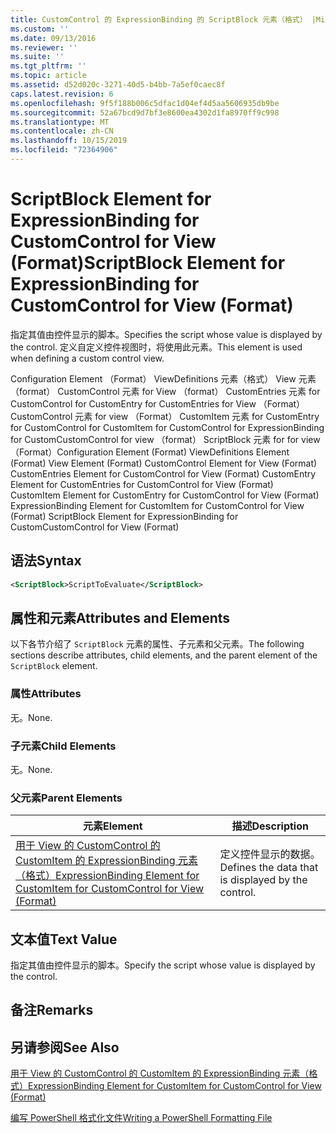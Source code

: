 ```yaml
---
title: CustomControl 的 ExpressionBinding 的 ScriptBlock 元素（格式） |Microsoft Docs
ms.custom: ''
ms.date: 09/13/2016
ms.reviewer: ''
ms.suite: ''
ms.tgt_pltfrm: ''
ms.topic: article
ms.assetid: d52d020c-3271-40d5-b4bb-7a5ef0caec8f
caps.latest.revision: 6
ms.openlocfilehash: 9f5f188b006c5dfac1d04ef4d5aa5606935db9be
ms.sourcegitcommit: 52a67bcd9d7bf3e8600ea4302d1fa8970ff9c998
ms.translationtype: MT
ms.contentlocale: zh-CN
ms.lasthandoff: 10/15/2019
ms.locfileid: "72364906"
---
```

# <a name="scriptblock-element-for-expressionbinding-for-customcontrol-for-view-format"></a><span data-ttu-id="f1889-102">ScriptBlock Element for ExpressionBinding for CustomControl for View (Format)</span><span class="sxs-lookup"><span data-stu-id="f1889-102">ScriptBlock Element for ExpressionBinding for CustomControl for View (Format)</span></span>

<span data-ttu-id="f1889-103">指定其值由控件显示的脚本。</span><span class="sxs-lookup"><span data-stu-id="f1889-103">Specifies the script whose value is displayed by the control.</span></span> <span data-ttu-id="f1889-104">定义自定义控件视图时，将使用此元素。</span><span class="sxs-lookup"><span data-stu-id="f1889-104">This element is used when defining a custom control view.</span></span>

<span data-ttu-id="f1889-105">Configuration Element （Format） ViewDefinitions 元素（格式） View 元素（format） CustomControl 元素 for View （format） CustomEntries 元素 for CustomControl for CustomEntry for CustomEntries for View （Format） CustomControl 元素 for view （Format） CustomItem 元素 for CustomEntry for CustomControl for CustomItem for CustomControl for ExpressionBinding for CustomCustomControl for view （format） ScriptBlock 元素 for for view （Format）</span><span class="sxs-lookup"><span data-stu-id="f1889-105">Configuration Element (Format) ViewDefinitions Element (Format) View Element (Format) CustomControl Element for View (Format) CustomEntries Element for CustomControl for View (Format) CustomEntry Element for CustomEntries for CustomControl for View (Format) CustomItem Element for CustomEntry for CustomControl for View (Format) ExpressionBinding Element for CustomItem for CustomControl for View (Format) ScriptBlock Element for ExpressionBinding for CustomCustomControl for View (Format)</span></span>

## <a name="syntax"></a><span data-ttu-id="f1889-106">语法</span><span class="sxs-lookup"><span data-stu-id="f1889-106">Syntax</span></span>

```xml
<ScriptBlock>ScriptToEvaluate</ScriptBlock>
```

## <a name="attributes-and-elements"></a><span data-ttu-id="f1889-107">属性和元素</span><span class="sxs-lookup"><span data-stu-id="f1889-107">Attributes and Elements</span></span>

<span data-ttu-id="f1889-108">以下各节介绍了 `ScriptBlock` 元素的属性、子元素和父元素。</span><span class="sxs-lookup"><span data-stu-id="f1889-108">The following sections describe attributes, child elements, and the parent element of the `ScriptBlock` element.</span></span>

### <a name="attributes"></a><span data-ttu-id="f1889-109">属性</span><span class="sxs-lookup"><span data-stu-id="f1889-109">Attributes</span></span>

<span data-ttu-id="f1889-110">无。</span><span class="sxs-lookup"><span data-stu-id="f1889-110">None.</span></span>

### <a name="child-elements"></a><span data-ttu-id="f1889-111">子元素</span><span class="sxs-lookup"><span data-stu-id="f1889-111">Child Elements</span></span>

<span data-ttu-id="f1889-112">无。</span><span class="sxs-lookup"><span data-stu-id="f1889-112">None.</span></span>

### <a name="parent-elements"></a><span data-ttu-id="f1889-113">父元素</span><span class="sxs-lookup"><span data-stu-id="f1889-113">Parent Elements</span></span>

|<span data-ttu-id="f1889-114">元素</span><span class="sxs-lookup"><span data-stu-id="f1889-114">Element</span></span>|<span data-ttu-id="f1889-115">描述</span><span class="sxs-lookup"><span data-stu-id="f1889-115">Description</span></span>|
|-------------|-----------------|
|[<span data-ttu-id="f1889-116">用于 View 的 CustomControl 的 CustomItem 的 ExpressionBinding 元素（格式）</span><span class="sxs-lookup"><span data-stu-id="f1889-116">ExpressionBinding Element for CustomItem for CustomControl for View (Format)</span></span>](./expressionbinding-element-for-customitem-for-customcontrol-for-view-format.md)|<span data-ttu-id="f1889-117">定义控件显示的数据。</span><span class="sxs-lookup"><span data-stu-id="f1889-117">Defines the data that is displayed by the control.</span></span>|

## <a name="text-value"></a><span data-ttu-id="f1889-118">文本值</span><span class="sxs-lookup"><span data-stu-id="f1889-118">Text Value</span></span>

<span data-ttu-id="f1889-119">指定其值由控件显示的脚本。</span><span class="sxs-lookup"><span data-stu-id="f1889-119">Specify the script whose value is displayed by the control.</span></span>

## <a name="remarks"></a><span data-ttu-id="f1889-120">备注</span><span class="sxs-lookup"><span data-stu-id="f1889-120">Remarks</span></span>

## <a name="see-also"></a><span data-ttu-id="f1889-121">另请参阅</span><span class="sxs-lookup"><span data-stu-id="f1889-121">See Also</span></span>

[<span data-ttu-id="f1889-122">用于 View 的 CustomControl 的 CustomItem 的 ExpressionBinding 元素（格式）</span><span class="sxs-lookup"><span data-stu-id="f1889-122">ExpressionBinding Element for CustomItem for CustomControl for View (Format)</span></span>](./expressionbinding-element-for-customitem-for-customcontrol-for-view-format.md)

[<span data-ttu-id="f1889-123">编写 PowerShell 格式化文件</span><span class="sxs-lookup"><span data-stu-id="f1889-123">Writing a PowerShell Formatting File</span></span>](./writing-a-powershell-formatting-file.md)
